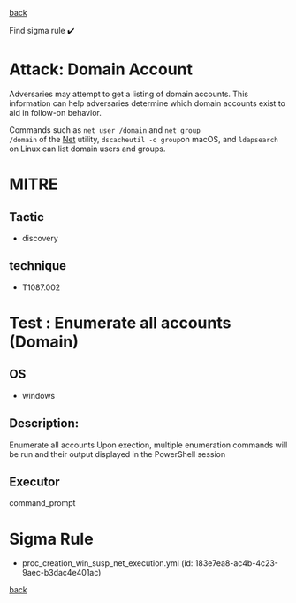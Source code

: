 
[back](../index.md)

Find sigma rule :heavy_check_mark: 

# Attack: Domain Account 

Adversaries may attempt to get a listing of domain accounts. This information can help adversaries determine which domain accounts exist to aid in follow-on behavior.

Commands such as <code>net user /domain</code> and <code>net group /domain</code> of the [Net](https://attack.mitre.org/software/S0039) utility, <code>dscacheutil -q group</code>on macOS, and <code>ldapsearch</code> on Linux can list domain users and groups.

# MITRE
## Tactic
  - discovery


## technique
  - T1087.002


# Test : Enumerate all accounts (Domain)
## OS
  - windows


## Description:
Enumerate all accounts
Upon exection, multiple enumeration commands will be run and their output displayed in the PowerShell session


## Executor
command_prompt

# Sigma Rule
 - proc_creation_win_susp_net_execution.yml (id: 183e7ea8-ac4b-4c23-9aec-b3dac4e401ac)



[back](../index.md)
